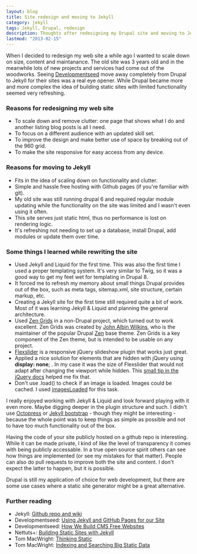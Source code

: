 ```yaml
---
layout: blog
title: Site redesign and moving to Jekyll
category: jekyll
tags: Jekyll, Drupal, redesign
description: Thoughts after redesigning my Drupal site and moving to Jekyll.
lastmod: "2013-02-15"
---
```

When I decided to redesign my web site a while ago I wanted to scale down on
size, content and maintanance. The old site was 3 years old and in the meanwhile
lots of new projects and services had come out of the woodworks. Seeing
[Developmentseed](http://developmentseed.org/) move away completely from Drupal
to Jekyll for their sites was a real eye opener. While Drupal became more and
more complex the idea of building static sites with limited functionality seemed
very refreshing.

### Reasons for redesigning my web site
- To scale down and remove clutter: one page that shows what I do and another listing blog posts is all I need.
- To focus on a different audience with an updated skill set.
- To improve the design and make better use of space by breaking out of the 960 grid.
- To make the site responsive for easy access from any device.

### Reasons for moving to Jekyll
- Fits in the idea of scaling down on functionality and clutter.
- Simple and hassle free hosting with Github pages (if you're familiar with git).
- My old site was still running drupal 6 and required regular module updating while
the functionality on the site was limited and I wasn't even using it often.
- This site serves just static html, thus no performance is lost on rendering logic.
- It's refreshing not needing to set up a database, install Drupal, add modules or update them over time.

### Some things I learned while rewriting the site
- Used Jekyll and Liquid for the first time. This was also the first time I used a proper templating system. It's very similar to Twig, so it was a good way to get my feet wet for templating in Drupal 8.
- It forced me to refresh my memory about small things Drupal provides out of
the box, such as meta tags, sitemap.xml, site structure, certain markup, etc.
- Creating a Jekyll site for the first time still required quite a bit of work.
Most of it was learning Jekyll & Liquid and planning the general architecture.
- Used [Zen Grids](http://zengrids.com/) in a non-Drupal project, which turned
out to work excellent. Zen Grids was created by
[John Albin Wilkins](http://john.albin.net/), who is the maintainer of the
popular Drupal [Zen](http://drupal.org/project/zen) base theme. Zen Grids is a
key component of the Zen theme, but is intended to be usable on any project.
- [Flexslider](http://www.woothemes.com/flexslider/) is a responsive jQuery slideshow plugin that works just great.
- Applied a nice solution for elements that are hidden with jQuery using
__display: none__; . In my case it was the size of Flexslider that would not
adapt after changing the viewport while hidden. This [small tip in the
jQuery docs](http://docs.jquery.com/UI/API/1.8/Tabs#...my_slider.2C_Google_Map.2C_sIFR_etc._not_work_when_placed_in_a_hidden_.28inactive.29_tab.3F)
helped me fix that.
- Don't use .load() to check if an image is loaded. Images could be cached.
I used [imagesLoaded](https://github.com/desandro/imagesloaded) for this task.

I really enjoyed working with Jekyll & Liquid and look forward playing with it
even more. Maybe digging deeper in the plugin structure and such. I didn't use
[Octopress](http://octopress.org/) or
[Jekyll bootstrap](http://jekyllbootstrap.com/) - though they might be
interesting - because the whole point was to keep things as simple as possible
and not to have too much functionality out of
the box.

Having the code of your site publicly hosted on a github repo is interesting.
While it can be made private, I kind of like the level of transparency it comes
with being publicly accessable. In a true open source spirit others can see how
things are implemented (or see my mistakes for that matter). People can also do
pull requests to improve both the site and content. I don't expect the latter to
happen, but it is possible.

Drupal is still my application of choice for web development, but there are some
use cases where a static site generator might be a great alternative.

### Further reading
- Jekyll: [Github repo and wiki](https://github.com/mojombo/jekyll)
- Developmentseed: [Using Jekyll and GitHub Pages for our Site](http://developmentseed.org/blog/2011/09/09/jekyll-github-pages/)
- Developmentseed: [How We Build CMS Free Websites](http://developmentseed.org/blog/2012/07/27/build-cms-free-websites/)
- Nettuts+: [Building Static Sites with Jekyll](http://net.tutsplus.com/tutorials/other/building-static-sites-with-jekyll/)
- Tom MacWright: [Thinking Static](http://macwright.org/2013/01/08/thinking-static.html)
- Tom MacWright: [Indexing and Searching Big Static Data](http://macwright.org/2012/11/14/indexing-searching-big-static-data.html)
